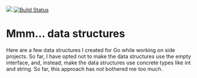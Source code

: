 [![](https://godoc.org/github.com/manniwood/mmmdatastructures?status.svg)](https://godoc.org/github.com/manniwood/mmmdatastructures)
[![Build Status](https://travis-ci.org/manniwood/mmmdatastructures.svg)](https://travis-ci.org/manniwood/mmmdatastructures)

# Mmm... data structures

Here are a few data structures I created for Go while
working on side projects. So far, I have opted not to
make the data structures use the empty interface, and,
instead, make the data structures use concrete types
like int and string. So far, this approach has not bothered
me too much.

